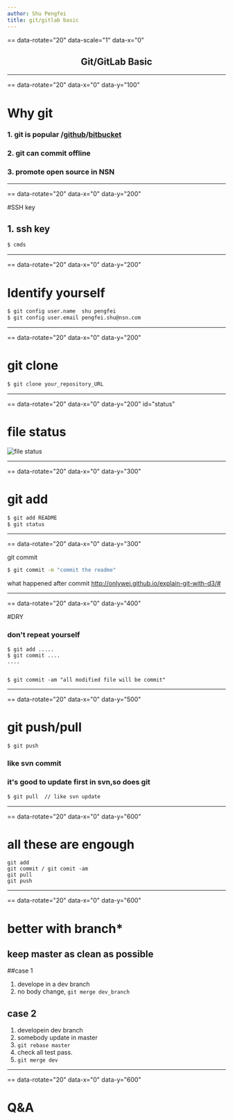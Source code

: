 ```yaml
---
author: Shu Pengfei
title: git/gitlab basic
---
```

== data-rotate="20" data-scale="1" data-x="0"

## <center> Git/GitLab Basic <center>


---
== data-rotate="20" data-x="0" data-y="100"

# Why git
### 1. git is popular /[github](github.com)/[bitbucket](bitbucket.org)
### 2. git can commit offline
### 3. promote open source in NSN

---
== data-rotate="20" data-x="0" data-y="200"

#SSH key

## 1. ssh key 
``` bash
$ cmds 
```

---
== data-rotate="20" data-x="0" data-y="200"
# Identify yourself



```bash
$ git config user.name  shu pengfei
$ git config user.email pengfei.shu@nsn.com
```



---
== data-rotate="20" data-x="0" data-y="200"
# git clone

``` bash
$ git clone your_repository_URL
```

---
== data-rotate="20" data-x="0" data-y="200" id="status"

# file status
![file status](./git_file_status.png)


---
== data-rotate="20" data-x="0" data-y="300"
# git add 

``` bash
$ git add README
$ git status 
```

---
== data-rotate="20" data-x="0" data-y="300"

git commit 

``` bash
$ git commit -m "commit the readme"
```
what happened after commit <http://onlywei.github.io/explain-git-with-d3/#>

---
== data-rotate="20" data-x="0" data-y="400"

#DRY
### don't repeat yourself
```
$ git add .....
$ git commit ....
....


$ git commit -am "all modified file will be commit" 
```

---
== data-rotate="20" data-x="0" data-y="500"

# git push/pull

``` bash 
$ git push 
```
### like svn commit

### it's good to update first in svn,so does git 
``` bash 
$ git pull  // like svn update
```

---
== data-rotate="20" data-x="0" data-y="600"

# all these are engough

```
git add 
git commit / git comit -am
git pull
git push 
```
---
== data-rotate="20" data-x="0" data-y="600"

# better with branch*
## keep master as clean as possible

##case 1 
1. develope in a dev branch
2. no body change, `git merge dev_branch`

## case 2
1. developein dev branch
2. somebody update in master
3. `git rebase master` 
4. check all test pass.
5. `git merge dev`

---
== data-rotate="20" data-x="0" data-y="600"

# Q&A







